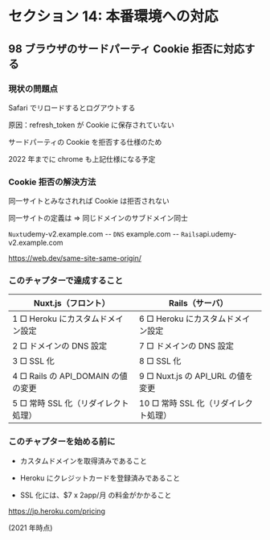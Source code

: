 # セクション 14: 本番環境への対応

## 98 ブラウザのサードパーティ Cookie 拒否に対応する

### 現状の問題点

Safari でリロードするとログアウトする<br>

原因：refresh_token が Cookie に保存されていない<br>

サードパーティの Cookie を拒否する仕様のため<br>

2022 年までに chrome も上記仕様になる予定<br>

### Cookie 拒否の解決方法

同一サイトとみなされれば Cookie は拒否されない<br>

同一サイトの定義は => 同じドメインのサブドメイン同士<br>

`Nuxt`udemy-v2.example.com -- `DNS` example.com -- `Rails`api.udemy-v2.example.com <br>

https://web.dev/same-site-same-origin/ <br>

### このチャプターで達成すること

| Nuxt.js（フロント） | Rails（サーバ） |
|---|---|
| 1 □ Heroku にカスタムドメイン設定 | 6 □ Heroku にカスタムドメイン設定 |
| 2 □ ドメインの DNS 設定 | 7 □ ドメインの DNS 設定 |
| 3 □ SSL 化 | 8 □ SSL 化 |
| 4 □ Rails の API_DOMAIN の値の変更 | 9 □ Nuxt.js の API_URL の値を変更 |
| 5 □ 常時 SSL 化（リダイレクト処理） | 10 □ 常時 SSL 化（リダイレクト処理） |

### このチャプターを始める前に

- カスタムドメインを取得済みであること<br>

* Heroku にクレジットカードを登録済みであること<br>

- SSL 化には、\$7 x 2app/月 の料金がかかること<br>

https://jp.heroku.com/pricing <br>

(2021 年時点)<br>
